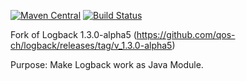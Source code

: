 [![Maven Central](https://img.shields.io/maven-central/v/com.github.gv2011.logback/logback-parent.svg)](https://repo1.maven.org/maven2/com/github/gv2011/logback/)
[![Build Status](https://travis-ci.org/gv2011/logback.svg?branch=dev)](https://travis-ci.org/gv2011/logback)

Fork of Logback 1.3.0-alpha5 (https://github.com/qos-ch/logback/releases/tag/v_1.3.0-alpha5)

Purpose: Make Logback work as Java Module.
